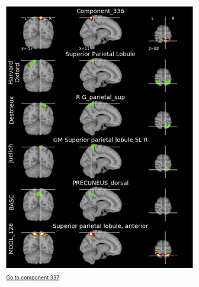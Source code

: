 


![336](preliminary/336.jpg "Component 336")

[Go to component 337](https://parietal-inria.github.io/MODL_atlas/1024/337 "Component 337")